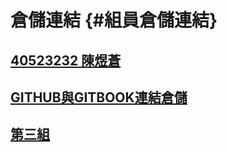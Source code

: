 # 倉儲連結 {#組員倉儲連結}



## [40523232 陳煜蒼](https://github.com/s40523232/cd2018)

















## [GITHUB與GITBOOK連結倉儲](https://github.com/s40523232/gitbook)



## [第三組](https://legacy.gitbook.com/book/s40523232/123/details)



